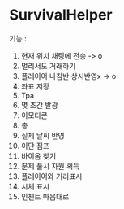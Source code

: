 ﻿# SurvivalHelper

기능 : 
  1. 현재 위치 채팅에 전송  -> o
  2. 멀리서도 거래하기
  3. 플레이어 나침반 상시반영x  -> o
  4. 좌표 저장
  5. Tpa
  6. 몇 초간 발광
  7. 이모티콘
  8. 총
  9. 실제 날씨 반영
  10. 이단 점프
  11. 바이옴 찾기
  12. 문제 풀시 자원 획득
  13. 플레이어와 거리표시
  14. 시체 표시
  15. 인첸트 마음대로
